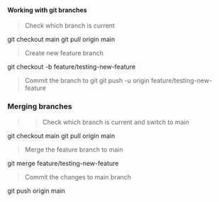 
#### Working with git branches

> Check which branch is current

git checkout main
git pull origin main

> Create new feature branch

git checkout -b feature/testing-new-feature

> Commit the branch to git
git push -u origin feature/testing-new-feature

### Merging branches

>> Check which branch is current and switch to main

git checkout main
git pull origin main

> Merge the feature branch to main

git merge feature/testing-new-feature 

> Commit the changes to main branch 

git push origin main